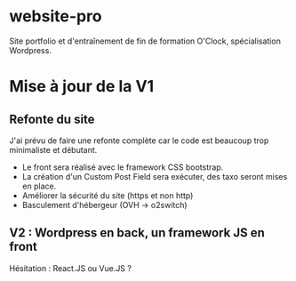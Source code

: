# website-pro

Site portfolio et d'entraînement de fin de formation O'Clock, spécialisation Wordpress. 

# Mise à jour de la V1
## Refonte du site 

J'ai prévu de faire une refonte complète car le code est beaucoup trop minimaliste et débutant. 

- Le front sera réalisé avec le framework CSS bootstrap. 
- La création d'un Custom Post Field sera exécuter, des taxo seront mises en place. 
- Améliorer la sécurité du site (https et non http)
- Basculement d'hébergeur (OVH -> o2switch)

## V2 : Wordpress en back, un framework JS en front 
Hésitation : React.JS ou Vue.JS ?
